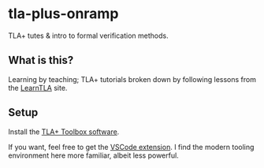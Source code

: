 # tla-plus-onramp

TLA+ tutes &amp; intro to formal verification methods.

## What is this?

Learning by teaching; TLA+ tutorials broken down by following lessons from the [LearnTLA](https://learntla.com/introduction/) site.

## Setup

Install the [TLA+ Toolbox software](http://lamport.azurewebsites.net/tla/toolbox.html).

If you want, feel free to get the [VSCode extension](https://marketplace.visualstudio.com/items?itemName=alygin.vscode-tlaplus). I find the modern tooling environment here more familiar, albeit less powerful.
